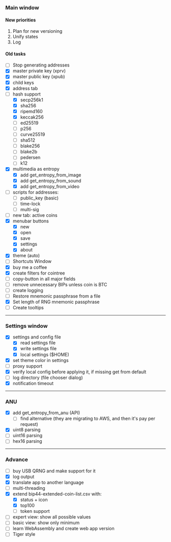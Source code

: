 ### Main window

#### New priorities

1. Plan for new versioning
2. Unify states
3. Log


#### Old tasks
- [ ] Stop generating addresses
- [x] master private key (xprv)
- [x] master public key (xpub)
- [x] child keys
- [x] address tab
- [ ] hash support
    - [x] secp256k1
    - [x] sha256
    - [x] ripemd160
    - [x] keccak256
    - [ ] ed25519
    - [ ] p256
    - [ ] curve25519
    - [ ] sha512
    - [ ] blake256
    - [ ] blake2b
    - [ ] pedersen
    - [ ] k12
- [x] multimedia as entropy
    - [x] add get_entropy_from_image
    - [x] add get_entropy_from_sound
    - [x] add get_entropy_from_video
- [ ] scripts for addresses:
    - [ ] public_key (basic)
    - [ ] time-lock
    - [ ] multi-sig
- [ ] new tab: active coins
- [x] menubar buttons
    - [x] new
    - [x] open
    - [x] save
    - [x] settings
    - [x] about
- [x] theme (auto)
- [ ] Shortcuts Window
- [x] buy me a coffee
- [x] create filters for cointree
- [ ] copy-button in all major fields
- [ ] remove unnecessary BIPs unless coin is BTC
- [ ] create logging
- [ ] Restore mnemonic passphrase from a file
- [x] Set length of RNG mnemonic passphrase
- [ ] Create tooltips

---

### Settings window

- [x] settings and config file
    - [x] read settings file
    - [x] write settings file
    - [x] local settings ($HOME)
- [x] set theme color in settings
- [ ] proxy support
- [x] verify local config before applying it, if missing get from default
- [ ] log directory (file chooser dialog)
- [x] notification timeout

---

### ANU

- [x] add get_entropy_from_anu (API)
    - [ ] find alternative (they are migrating to AWS, and then it's pay per request)
- [x] uint8 parsing
- [ ] uint16 parsing
- [ ] hex16 parsing

---

### Advance

- [ ] buy USB QRNG and make support for it
- [x] log output
- [x] translate app to another language
- [ ] multi-threading
- [x] extend bip44-extended-coin-list.csv with:
    - [x] status + icon
    - [x] top100
    - [ ] token support
- [ ] expert view: show all possible values
- [ ] basic view: show only minimum 
- [ ] learn WebAssembly and create web app version
- [ ] Tiger style